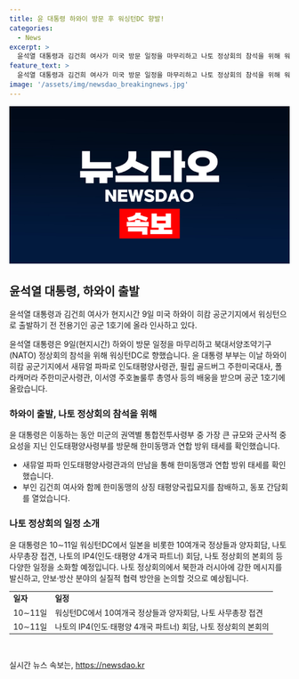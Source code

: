 ```yaml
---
title: 윤 대통령 하와이 방문 후 워싱턴DC 향발!
categories:
  - News
excerpt: >
  윤석열 대통령과 김건희 여사가 미국 방문 일정을 마무리하고 나토 정상회의 참석을 위해 워싱턴DC로 향합니다. 윤 대통령은 하와이에서 인도태평양사령관과 대화하며 방위 태세를 확인했고, 김 여사는 태평양국립묘지를 참배하고 동포 간담회를 열었습니다. 이어서 윤 대통령은 나토 정상회의에서 북한과 러시아에 강한 메시지를 발신할 예정이며, 안보·방산 분야의 협력 방안을 논의할 것으로 전망됩니다. (출처: SBS Biz) [홈페이지 바로가기](https://url.kr/9pghjn)
feature_text: >
  윤석열 대통령과 김건희 여사가 미국 방문 일정을 마무리하고 나토 정상회의 참석을 위해 워싱턴DC로 향합니다. 윤 대통령은 하와이에서 인도태평양사령관과 대화하며 방위 태세를 확인했고, 김 여사는 태평양국립묘지를 참배하고 동포 간담회를 열었습니다. 이어서 윤 대통령은 나토 정상회의에서 북한과 러시아에 강한 메시지를 발신할 예정이며, 안보·방산 분야의 협력 방안을 논의할 것으로 전망됩니다. (출처: SBS Biz) [홈페이지 바로가기](https://url.kr/9pghjn)
image: '/assets/img/newsdao_breakingnews.jpg'
---
```


<p><img src="/assets/img/newsdao_breakingnews.jpg" alt="firstkoreanews 속보" /></p>

<h2 data-ke-size="size26">윤석열 대통령, 하와이 출발</h2>

<p>윤석열 대통령과 김건희 여사가 현지시간 9일 미국 하와이 히캄 공군기지에서 워싱턴으로 출발하기 전 전용기인 공군 1호기에 올라 인사하고 있다.</p>

<p data-ke-size="size16">윤석열 대통령은 9일(현지시간) 하와이 방문 일정을 마무리하고 북대서양조약기구(NATO) 정상회의 참석을 위해 워싱턴DC로 향했습니다. 윤 대통령 부부는 이날 하와이 히캄 공군기지에서 새뮤얼 파파로 인도태평양사령관, 필립 골드버그 주한미국대사, 폴 라캐머라 주한미군사령관, 이서영 주호놀룰루 총영사 등의 배웅을 받으며 공군 1호기에 올랐습니다.</p>

<h3 data-ke-size="size24">하와이 출발, 나토 정상회의 참석을 위해</h3>

<p>윤 대통령은 이동하는 동안 미군의 권역별 통합전투사령부 중 가장 큰 규모와 군사적 중요성을 지닌 인도태평양사령부를 방문해 한미동맹과 연합 방위 태세를 확인했습니다.</p>

<ul>
    <li>새뮤얼 파파 인도태평양사령관과의 만남을 통해 한미동맹과 연합 방위 태세를 확인했습니다.</li>
    <li>부인 김건희 여사와 함께 한미동맹의 상징 태평양국립묘지를 참배하고, 동포 간담회를 열었습니다.</li>
</ul>

<h3 data-ke-size="size24">나토 정상회의 일정 소개</h3>

<p>윤 대통령은 10∼11일 워싱턴DC에서 일본을 비롯한 10여개국 정상들과 양자회담, 나토 사무총장 접견, 나토의 IP4(인도·태평양 4개국 파트너) 회담, 나토 정상회의 본회의 등 다양한 일정을 소화할 예정입니다. 나토 정상회의에서 북한과 러시아에 강한 메시지를 발신하고, 안보·방산 분야의 실질적 협력 방안을 논의할 것으로 예상됩니다.</p>

<table>
    <tr>
        <td><b>일자</b></td>
        <td><b>일정</b></td>
    </tr>
    <tr>
        <td>10∼11일</td>
        <td>워싱턴DC에서 10여개국 정상들과 양자회담, 나토 사무총장 접견</td>
    </tr>
    <tr>
        <td>10∼11일</td>
        <td>나토의 IP4(인도·태평양 4개국 파트너) 회담, 나토 정상회의 본회의</td>
    </tr>
</table>

<p data-ke-size="size16">&nbsp;</p>
실시간 뉴스 속보는, <a href="https://newsdao.kr" rel="dofollow">https://newsdao.kr</a>



